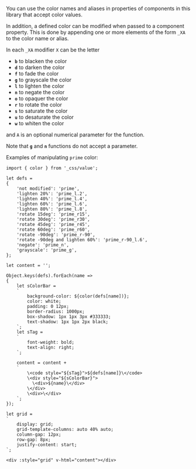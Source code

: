 
You can use the color names and aliases in properties of components in this library that accept color values.

In addition, a defined color can be modified when passed to a component property.  This is done by appending one or more elements of the form `_XA` to the color name or alias.

In each `_XA` modifier `X` can be the letter

  - __`b`__ to blacken the color
  - __`d`__ to darken the color
  - __`f`__ to fade the color
  - __`g`__ to grayscale the color
  - __`l`__ to lighten the color
  - __`n`__ to negate the color
  - __`o`__ to opaquer the color
  - __`r`__ to rotate the color
  - __`s`__ to saturate the color
  - __`u`__ to desaturate the color
  - __`w`__ to whiten the color

and `A` is an optional numerical parameter for the function.

Note that __`g`__ and __`n`__ functions do not accept a parameter.

Examples of manipulating `prime` color:

```vue
import { color } from '_css/value';

let defs = 
{
    'not modified': 'prime',
    'lighten 20%': 'prime_l.2',
    'lighten 40%': 'prime_l.4',
    'lighten 60%': 'prime_l.6',
    'lighten 80%': 'prime_l.8',
    'rotate 15deg': 'prime_r15',
    'rotate 30deg': 'prime_r30',
    'rotate 45deg': 'prime_r45',
    'rotate 60deg': 'prime_r60',
    'rotate -90deg': 'prime_r-90',
    'rotate -90deg and lighten 60%': 'prime_r-90_l.6',
    'negate': 'prime_n',
    'grayscale': 'prime_g',
};

let content = '';

Object.keys(defs).forEach(name =>
{
    let sColorBar =
    `
        background-color: ${color(defs[name])};
        color: white;
        padding: 0 12px;
        border-radius: 1000px;
        box-shadow: 1px 1px 3px #333333;
        text-shadow: 1px 1px 2px black;
    `;
    let sTag =
    `
        font-weight: bold;
        text-align: right;
    `;

    content = content + 
    `
        \<code style="${sTag}">${defs[name]}\</code>
        \<div style="${sColorBar}">
          \<div>${name}\</div>
        \</div>
        \<div>\</div>
    `;
});

let grid =
`
    display: grid;
    grid-template-columns: auto 40% auto;
    column-gap: 12px;
    row-gap: 8px;
    justify-content: start;
`;

<div :style="grid" v-html="content"></div>
```
